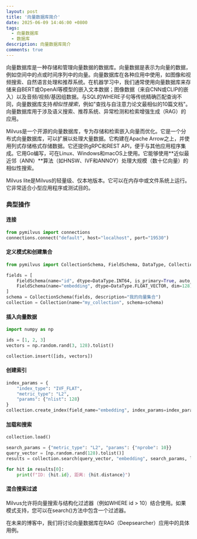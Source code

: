 ```yaml
---
layout: post
title: '向量数据库简介'
date: 2025-06-09 14:46:00 +0800
tags:
  - 向量数据库
  - 数据库
description: 向量数据库简介
comments: true
---
```


向量数据库是一种存储和管理向量数据的数据库。向量数据是表示为向量的数据，例如空间中的点或时间序列中的向量。向量数据库在各种应用中使用，如图像和视频搜索、自然语言处理和推荐系统。在机器学习中，我们通常使用向量数据库来存储来自BERT或OpenAI等模型的嵌入文本数据；图像数据（来自CNN或CLIP的嵌入）以及音频/视频/基因组数据。与SQL的WHERE子句等传统精确匹配查询不同，向量数据库支持*相似性搜索*，例如"查找与自注意力论文最相似的10篇文档"。向量数据库用于涉及语义搜索、推荐系统、异常检测和检索增强生成（RAG）的应用。

Milvus是一个开源的向量数据库，专为存储和检索嵌入向量而优化。它是一个分布式向量数据库，可以扩展以处理大量数据。它构建在Apache Arrow之上，并使用列式存储格式存储数据。它还提供gRPC和REST API，便于与其他应用程序集成。它用Go编写，可在Linux、Windows和macOS上使用。它能够使用**近似最近邻（ANN）**算法（如HNSW、IVF和ANNOY）处理大规模（数十亿向量）的相似性搜索。

Milvus lite是Milvus的轻量级、仅本地版本。它可以在内存中或文件系统上运行。它非常适合小型应用程序或测试目的。

### 典型操作

#### 连接
```python
from pymilvus import connections
connections.connect("default", host="localhost", port="19530")
```

#### 定义模式和创建集合
```python
from pymilvus import CollectionSchema, FieldSchema, DataType, Collection

fields = [
    FieldSchema(name="id", dtype=DataType.INT64, is_primary=True, auto_id=False),
    FieldSchema(name="embedding", dtype=DataType.FLOAT_VECTOR, dim=128)
]
schema = CollectionSchema(fields, description="我的向量集合")
collection = Collection(name="my_collection", schema=schema)
```

#### 插入向量数据
```python
import numpy as np

ids = [1, 2, 3]
vectors = np.random.rand(3, 128).tolist()

collection.insert([ids, vectors])
```

#### 创建索引
```python
index_params = {
    "index_type": "IVF_FLAT",
    "metric_type": "L2",
    "params": {"nlist": 128}
}
collection.create_index(field_name="embedding", index_params=index_params)
```

#### 加载和搜索
```python
collection.load()

search_params = {"metric_type": "L2", "params": {"nprobe": 10}}
query_vector = [np.random.rand(128).tolist()]
results = collection.search(query_vector, "embedding", search_params, limit=2)

for hit in results[0]:
    print(f"ID: {hit.id}, 距离: {hit.distance}")
```

#### 混合搜索过滤
Milvus允许将向量搜索与结构化过滤器（例如WHERE id > 10）结合使用。如果模式支持，您可以在search()方法中包含一个过滤器。

在未来的博客中，我们将讨论向量数据库在RAG（Deepsearcher）应用中的具体用例。
